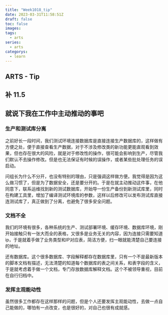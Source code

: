 ```yaml
---
title: "Week1018_tip"
date: 2023-03-31T11:58:51Z
draft: false 
toc: false
images:
tags:
  - arts 
series:
  - arts 
categorys:
  - learn 
---
```


## ARTS - Tip
## 补 11.5
## 就说下我在工作中主动推动的事吧

### 生产和测试库分离
之前好长一段时间，我们测试环境连接数据库是直接连接生产数据库的，这样做有方便之处，便于直接查看生产数据，对于不涉及修改类的新功能更能直观看到效果，但也存在很大的风险，就是对于修改性的操作，很可能会影响到生产，尽管我们默认不去操作修改。但是也无法保证有时候的误操作，或者某些批处理任务的误启动。

问组长为什么不分开，也没有特别的理由，只是强调这样做方便。我觉得是因为这么做习惯了，但是为了数据安全，还是要分开的。于是在就主动推动这件事，在他同意下，联系运维找到新的测试数据库，开始导一份生产备份到新测试库里，同时在构建工具里，增加了编译测试环境库的参数，这样以后修改可以发布测试库直接连测试库了，真正做到了分离，也避免了很多安全问题。

### 文档不全
我们的环境有很多，各种系统的生产、测试部署环境、缓存环境、数据库环境，刚开始接触只有一张大而全的表格，又很多是业务无关的内容，因为连接只需要知道 ip，于是就着手做了业务类型和IP对应表，简洁方便，扫一眼就能清楚自己要连接的地址。

还有数据库。这个很多数据库、字段解释都存在数据库里，只有一个不是最新版本的脚本文档有描述，无法清楚的知道每个数据库的表之间关系，和表字段的含义，于是就考虑着手做一个文档，专门存放数据库解释文档。这个不被领导重视，目前在自行归档中。

### 发挥主观能动性
虽然很多工作都存在这样那样的问题，但是个人还要发挥主观能动性，去做一点自己能做的，哪怕有一点改变，也是很好的，对自己也很有成就感。